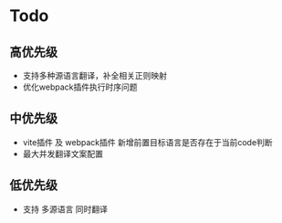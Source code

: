 <!--
 * @Date: 2024-12-09 14:31:41
 * @LastEditors: xiaoshan
 * @LastEditTime: 2024-12-09 14:35:06
 * @FilePath: /i18n_translation_vite/CHANGELOG.md
-->

# Todo

## 高优先级

* 支持多种源语言翻译，补全相关正则映射
* 优化webpack插件执行时序问题

## 中优先级

* vite插件 及 webpack插件 新增前置目标语言是否存在于当前code判断
* 最大并发翻译文案配置

## 低优先级

* 支持 多源语言 同时翻译
